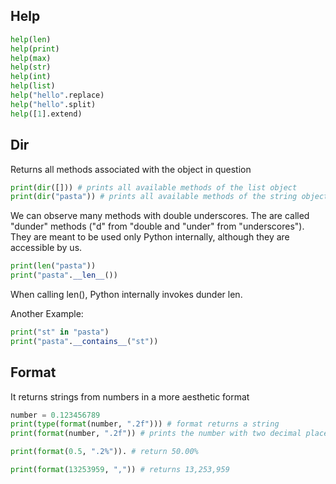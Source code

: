 ## Help

```python
help(len)
help(print)
help(max)
help(str)
help(int)
help(list)
help("hello".replace)
help("hello".split)
help([1].extend)
```

## Dir

Returns all methods associated with the object in question
```python
print(dir([])) # prints all available methods of the list object
print(dir("pasta")) # prints all available methods of the string object
```

We can observe many methods with double underscores. The are called "dunder" methods ("d" from "double and "under" from "underscores"). They are meant to be used only Python internally, although they are accessible by us.

```python
print(len("pasta"))
print("pasta".__len__())
```

When calling len(), Python internally invokes dunder len. 

Another Example:
```python
print("st" in "pasta")
print("pasta".__contains__("st"))
```

## Format

It returns strings from numbers in a more aesthetic format

```python
number = 0.123456789
print(type(format(number, ".2f"))) # format returns a string
print(format(number, ".2f")) # prints the number with two decimal places
```

```python
print(format(0.5, ".2%")). # return 50.00%
```

```python
print(format(13253959, ",")) # returns 13,253,959
```